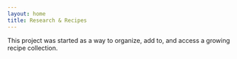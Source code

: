 ```yaml
---
layout: home
title: Research & Recipes
---
```


This project was started as a way to organize, add to, and access a growing recipe collection.
